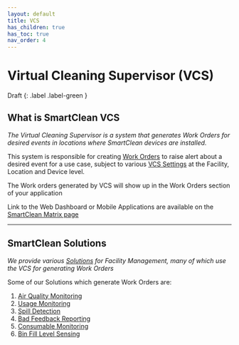```yaml
---
layout: default
title: VCS
has_children: true
has_toc: true
nav_order: 4
---
```


# Virtual Cleaning Supervisor (VCS)
Draft
{: .label .label-green }

## What is SmartClean VCS
*The Virtual Cleaning Supervisor is a system that generates Work Orders for desired events in locations where SmartClean devices are installed.*

This system is responsible for creating [Work Orders](/workorders.html) to raise alert about a desired event for a use case, subject to various [VCS Settings]() at the Facility, Location and Device level.


The Work orders generated by VCS will show up in the Work Orders section of your application

Link to the Web Dashboard or Mobile Applications are available on the [SmartClean Matrix page](/index.html)

---

## SmartClean Solutions
*We provide various [Solutions](/vcs_solutions.html) for Facility Management, many of which use the VCS for generating Work Orders*

Some of our Solutions which generate Work Orders are:
1. [Air Quality Monitoring](/vcs_aq.html)
2. [Usage Monitoring](/vcs_pc.html)
3. [Spill Detection](/vcs_wd.html)
4. [Bad Feedback Reporting]()
5. [Consumable Monitoring]()
6. [Bin Fill Level Sensing]()
